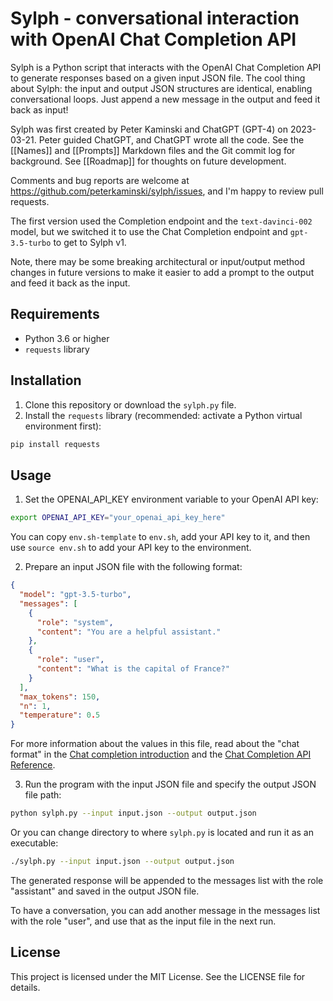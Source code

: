 # Sylph - conversational interaction with OpenAI Chat Completion API

Sylph is a Python script that interacts with the OpenAI Chat Completion API to generate responses based on a given input JSON file. The cool thing about Sylph: the input and output JSON structures are identical, enabling conversational loops. Just append a new message in the output and feed it back as input!

Sylph was first created by Peter Kaminski and ChatGPT (GPT-4) on 2023-03-21. Peter guided ChatGPT, and ChatGPT wrote all the code. See the [[Names]] and [[Prompts]] Markdown files and the Git commit log for background. See [[Roadmap]] for thoughts on future development.

Comments and bug reports are welcome at <https://github.com/peterkaminski/sylph/issues>, and I'm happy to review pull requests.

The first version used the Completion endpoint and the `text-davinci-002` model, but we switched it to use the Chat Completion endpoint and `gpt-3.5-turbo` to get to Sylph v1.

Note, there may be some breaking architectural or input/output method changes in future versions to make it easier to add a prompt to the output and feed it back as the input.

## Requirements

- Python 3.6 or higher
- `requests` library

## Installation

1. Clone this repository or download the `sylph.py` file.
2. Install the `requests` library (recommended: activate a Python virtual environment first):

```bash
pip install requests
```

## Usage

1. Set the OPENAI_API_KEY environment variable to your OpenAI API key:

```bash
export OPENAI_API_KEY="your_openai_api_key_here"
```

You can copy `env.sh-template` to `env.sh`, add your API key to it, and then use `source env.sh` to add your API key to the environment.

2. Prepare an input JSON file with the following format:

```json
{
  "model": "gpt-3.5-turbo",
  "messages": [
    {
      "role": "system",
      "content": "You are a helpful assistant."
    },
    {
      "role": "user",
      "content": "What is the capital of France?"
    }
  ],
  "max_tokens": 150,
  "n": 1,
  "temperature": 0.5
}
```

For more information about the values in this file, read about the "chat format" in the [Chat completion introduction](https://platform.openai.com/docs/guides/chat/introduction) and the [Chat Completion API Reference](https://platform.openai.com/docs/api-reference/chat).

3. Run the program with the input JSON file and specify the output JSON file path:

```bash
python sylph.py --input input.json --output output.json
```

Or you can change directory to where `sylph.py` is located and run it as an executable:

```bash
./sylph.py --input input.json --output output.json
```

The generated response will be appended to the messages list with the role "assistant" and saved in the output JSON file.

To have a conversation, you can add another message in the messages list with the role "user", and use that as the input file in the next run.

## License

This project is licensed under the MIT License. See the LICENSE file for details.
